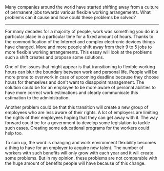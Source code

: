Many companies around the world have started shifting away from a culture of
permanent jobs towards various flexible working arrangements. What problems
can it cause and how could these problems be solved?

___

For many decades for a majority of people, work was something you do in a particular place in a particular time for a fixed amount of hours. Thanks to the commodification of the Internet and complex electronic devices things have changed. More and more people shift away from their 9 to 5 jobs to more flexible working arrangements. This essay will look at the problems such a shift creates and propose some solutions.

One of the issues that might appear is that transitioning to flexible working hours can blur the boundary between work and personal life. People will be more prone to overwork in case of upcoming deadline because they choose hours for themselves and don't want to disappoint management. The solution could be for an employee to be more aware of personal abilities to have more correct work estimations and clearly communicate this estimation to the administration.

Another problem could be that this transition will create a new group of employees who are less aware of their rights. A lot of employers are limiting the rights of their employees hoping that they can get away with it. The way forward could be for a government to develop some legislation to tackle such cases. Creating some educational programs for the workers could help too.

To sum up, the word is changing and work environment flexibility becomes a thing to have for an employer to acquire new talent. The number of workers with such benefits will only grow with each year and it will create some problems. But in my opinion, these problems are not comparable with the huge amount of benefits people will have because of this change.
